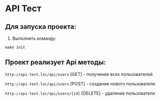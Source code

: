 # API Тест   


## Для запуска проекта:

1. Выполнить команду:

``` make init ```

## Проект реализует Api методы:


   ``` http://api-test.loc/api/users ```        [GET]      - получение всех пользователей

   ``` http://api-test.loc/api/users ```        [POST]     - создание нового пользователя 

   ``` http://api-test.loc/api/users/{id} ```   [DELETE]   - удаление пользователя



